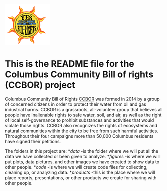 
![CCBOR.png](https://github.com/AbbaTek-Group/CCBOR/blob/main/Figures/Images/CCBOR.png)
# This is the README file for the Columbus Community Bill of rights (CCBOR) project

Columbus Community Bill of Rights [CCBOR](https://thrivingearthexchange.org/project/columbus-oh-ccbor/) was formed in 2014 by a group of concerned citizens  in order to protect their water from oil and gas industrial harms. CCBOR is a grassroots, all-volunteer group that believes all people have inalienable rights to safe water, soil, and air, as well as the right of local self-governance to prohibit substances and activities that would violate those rights. CCBOR also recognizes the rights of ecosystems and natural communities within the city to be free from such harmful activities. Throughout their four campaigns more than 50,000 Columbus residents have signed their petitions.

The folders in this project are:
*_data_ -is the folder where we will put all the data we have collected or been given to analyze.
*_figures_ -is where we will put plots, data pictures, and other images we have created to show data to other people.
*_code_ -is where we will create code files for collecting, cleaning up, or analyzing data.
*_products_ -this is the place where we will place reports, presentations, or other products we create for sharing with other people.
